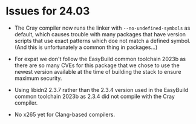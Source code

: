 # Issues for 24.03

-   The Cray compiler now runs the linker with `--no-undefined-symbols` as default,
    which causes trouble with many packages that have version scripts that use exact
    patterns which doe not match a defined symbol. (And this is unfortunately a common
    thing in packages...)

-   For expat we don't follow the EasyBuild common toolchain 2023b as there are so 
    many CVEs for this package that we chose to use the newest version available at 
    the time of building the stack to ensure maximum security.

-   Using libidn2 2.3.7 rather than the 2.3.4 version used in the EasyBuild common 
    toolchain 2023b as 2.3.4 did not compile with the Cray compiler. 
    
-   No x265 yet for Clang-based compilers.
